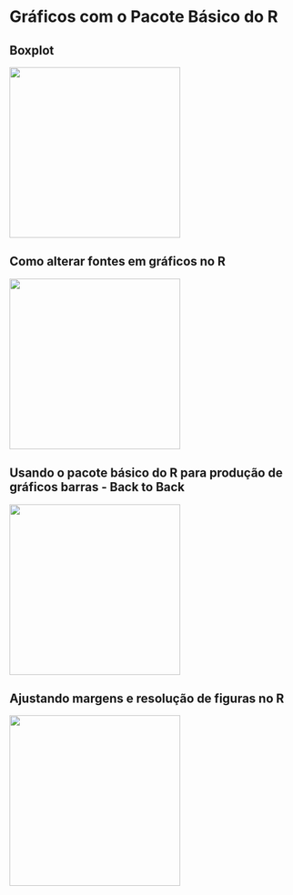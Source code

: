 # Gráficos com o Pacote Básico do R

## Boxplot

[<img src="https://img.youtube.com/vi/Z53IfC36xak/maxresdefault.jpg" width="300">](https://www.youtube.com/watch?v=Z53IfC36xak)

## Como alterar fontes em gráficos no R

[<img src="https://img.youtube.com/vi/2tKb49xpVkQ/maxresdefault.jpg" width="300">](https://www.youtube.com/watch?v=2tKb49xpVkQ)

## Usando o pacote básico do R para produção de gráficos barras - Back to Back

[<img src="https://img.youtube.com/vi/4S3ETd8NxEg/maxresdefault.jpg" width="300">](https://www.youtube.com/watch?v=4S3ETd8NxEg)

## Ajustando margens e resolução de figuras no R

[<img src="https://img.youtube.com/vi/HpR3c-IOuz4/maxresdefault.jpg" width="300">](https://www.youtube.com/watch?v=HpR3c-IOuz4)
